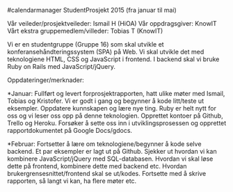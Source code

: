 #calendarmanager
StudentProsjekt 2015 (fra januar til mai)

Vår veileder/prosjektveileder: Ismail H (HiOA) 
Vår oppdragsgiver: KnowIT 
Vårt ekstra gruppemedlem/villeder: Tobias T (KnowIT)

Vi er en studentgruppe (Gruppe 16) som skal utvikle et
konferansehåndteringssystem (SPA) på Web. Vi skal utvikle 
det med teknologiene HTML, CSS og JavaScript i frontend.
I backend skal vi bruke Ruby on Rails med JavaScript/jQuery.

Oppdateringer/merknader:

*Januar: Fullført og levert forprosjektrapporten, hatt ulike 
møter med Ismail, Tobias og Kristofer. Vi er godt i gang og
begynner å kode litt/teste ut eksempler. Oppdatere kunnskapen
og lære nye ting. Ruby er helt nytt for oss og vi leser oss 
opp på denne teknologien. Opprettet kontoer på Github, Trello
og Heroku. Forsøker å sette oss inn i utviklingsprosessen 
og opprettet rapportdokumentet på Google Docs/gdocs.

*Februar: Fortsetter å lære om teknologiene/begynner å kode
selve backend. Et par eksempler er lagt ut på Github. Sjekker
ut hvordan vi kan kombinere JavaScript/jQuery med SQL-databasen.
Hvordan vi skal løse dette på frontend, kombinere dette med 
backend etc. Hvordan brukergrensesnittet/frontend skal se ut/kodes. 
Fortsette med å skrive rapporten, så langt vi kan, ha flere møter etc.
